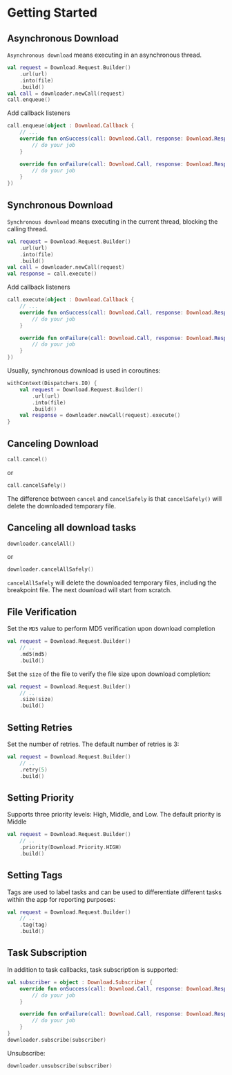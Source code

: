 Getting Started
===============

Asynchronous Download
---------------------

`Asynchronous download` means executing in an asynchronous thread.

```kotlin
val request = Download.Request.Builder()
    .url(url)
    .into(file)
    .build()
val call = downloader.newCall(request)
call.enqueue()
```

Add callback listeners

```kotlin
call.enqueue(object : Download.Callback {
    // ...
    override fun onSuccess(call: Download.Call, response: Download.Response) {
        // do your job
    }

    override fun onFailure(call: Download.Call, response: Download.Response) {
        // do your job
    }
})
```

Synchronous Download
--------------------

`Synchronous download` means executing in the current thread, blocking the calling thread.

```kotlin
val request = Download.Request.Builder()
    .url(url)
    .into(file)
    .build()
val call = downloader.newCall(request)
val response = call.execute()
```

Add callback listeners

```kotlin
call.execute(object : Download.Callback {
    // ...
    override fun onSuccess(call: Download.Call, response: Download.Response) {
        // do your job
    }

    override fun onFailure(call: Download.Call, response: Download.Response) {
        // do your job
    }
})
```

Usually, synchronous download is used in coroutines:

```kotlin
withContext(Dispatchers.IO) {
    val request = Download.Request.Builder()
        .url(url)
        .into(file)
        .build()
    val response = downloader.newCall(request).execute()
}
```

Canceling Download
------------------

```kotlin
call.cancel()
```

or

```kotlin
call.cancelSafely()
```

The difference between `cancel` and `cancelSafely` is that `cancelSafely()` will delete the downloaded temporary file.


Canceling all download tasks
----------------------------

```kotlin
downloader.cancelAll()
```

or

```kotlin
downloader.cancelAllSafely()
```

`cancelAllSafely` will delete the downloaded temporary files, including the breakpoint file. The next download will start from scratch.


File Verification
-----------------

Set the `MD5` value to perform MD5 verification upon download completion

```kotlin
val request = Download.Request.Builder()
    // ..
    .md5(md5)
    .build()
```

Set the `size` of the file to verify the file size upon download completion:

```kotlin
val request = Download.Request.Builder()
    // ..
    .size(size)
    .build()
```

Setting Retries
---------------

Set the number of retries. The default number of retries is 3:

```kotlin
val request = Download.Request.Builder()
    // ..
    .retry(5)
    .build()
```

Setting Priority
----------------

Supports three priority levels: High, Middle, and Low. The default priority is Middle

```kotlin
val request = Download.Request.Builder()
    // ..
    .priority(Download.Priority.HIGH)
    .build()
```

Setting Tags
------------

Tags are used to label tasks and can be used to differentiate different tasks within the app for reporting purposes:

```kotlin
val request = Download.Request.Builder()
    // ..
    .tag(tag)
    .build()
```

Task Subscription
-----------------

In addition to task callbacks, task subscription is supported:

```kotlin
val subscriber = object : Download.Subscriber {
    override fun onSuccess(call: Download.Call, response: Download.Response) {
        // do your job
    }

    override fun onFailure(call: Download.Call, response: Download.Response) {
        // do your job
    }
}
downloader.subscribe(subscriber)
```

Unsubscribe:

```kotlin
downloader.unsubscribe(subscriber)
```
